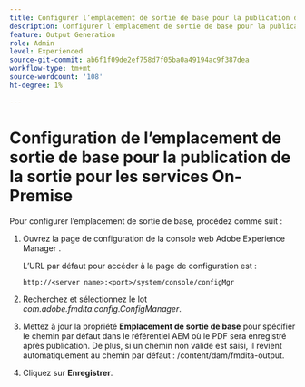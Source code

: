 ```yaml
---
title: Configurer l’emplacement de sortie de base pour la publication de sortie pour les services On-Premise
description: Configurer l’emplacement de sortie de base pour la publication de sortie pour les services On-Premise
feature: Output Generation
role: Admin
level: Experienced
source-git-commit: ab6f1f09de2ef758d7f05ba0a49194ac9f387dea
workflow-type: tm+mt
source-wordcount: '108'
ht-degree: 1%

---
```


# Configuration de l’emplacement de sortie de base pour la publication de la sortie pour les services On-Premise

Pour configurer l’emplacement de sortie de base, procédez comme suit :

1. Ouvrez la page de configuration de la console web Adobe Experience Manager .

   L’URL par défaut pour accéder à la page de configuration est :

   ```http
   http://<server name>:<port>/system/console/configMgr
   ```

1. Recherchez et sélectionnez le lot *com.adobe.fmdita.config.ConfigManager*.

1. Mettez à jour la propriété **Emplacement de sortie de base** pour spécifier le chemin par défaut dans le référentiel AEM où le PDF sera enregistré après publication. De plus, si un chemin non valide est saisi, il revient automatiquement au chemin par défaut : /content/dam/fmdita-output.

1. Cliquez sur **Enregistrer**.


